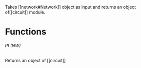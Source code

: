 Takes [[network#Network]] object as input and returns  an object of[[circuit]] module.


# Functions

###### PI (NW)

Returns an object of [[circuit]]


